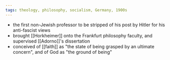 ```yaml
---
tags: theology, philosophy, socialism, Germany, 1900s
---
```


- the first non-Jewish professor to be stripped of his post by Hitler for his anti-fascist views
- brought [[Horkheimer]] onto the Frankfurt philosophy faculty, and supervised [[Adorno]]'s dissertation
- conceived of [[faith]] as "the state of being grasped by an ultimate concern", and of God as "the ground of being"